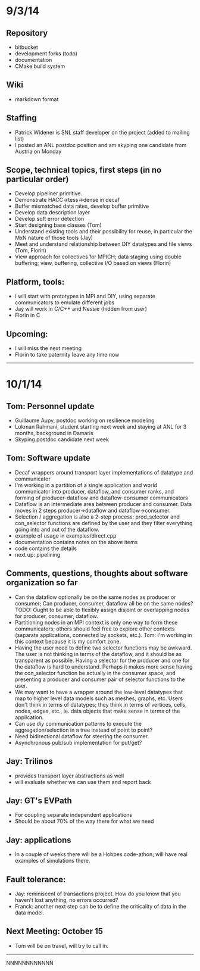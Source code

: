 # 9/3/14

## Repository
- bitbucket
- development forks (todo)
- documentation
- CMake build system

## Wiki
- markdown format

## Staffing
- Patrick Widener is SNL staff developer on the project (added to mailing list)
- I posted an ANL postdoc position and am skyping one candidate from Austria on Monday

## Scope, technical topics, first steps (in no particular order)
- Develop pipeliner primitive.
- Demonstrate HACC->tess->dense in decaf
- Buffer mismatched data rates, develop buffer primitive
- Develop data description layer
- Develop soft error detection
- Start designing base classes (Tom)
- Understand existing tools and their possibility for reuse, in particular the MxN nature of those tools (Jay)
- Meet and understand relationship between DIY datatypes and file views (Tom, Florin)
- View approach for collectives for MPICH; data staging using double buffering; view, buffering, collective I/O based on views (Florin)

## Platform, tools:
- I will start with prototypes in MPI and DIY, using separate communicators to emulate different jobs
- Jay will work in C/C++ and Nessie (hidden from user)
- Florin in C

## Upcoming:
- I will miss the next meeting
- Florin to take paternity leave any time now

-----------------------

# 10/1/14

## Tom: Personnel update
- Guillaume Aupy, postdoc working on resilience modeling
- Lokman Rahmani, student starting next week and staying at ANL for 3 months, background in Damaris
- Skyping postdoc candidate next week

## Tom: Software update
- Decaf wrappers around transport layer implementations of datatype and communicator
- I'm working in a partition of a single application and world communicator into producer, dataflow, and consumer ranks, and forming of producer-dataflow and dataflow-consumer communicators
- Dataflow is an intermediate area between producer and consumer. Data moves in 2 steps producer->dataflow and dataflow->consumer.
- Selection / aggregation is also a 2-step process: prod_selector and con_selector functions are defined by the user and they filter everything going into and out of the dataflow.
- example of usage in examples/direct.cpp
- documentation contains notes on the above items
- code contains the details
- next up: pipelining

## Comments, questions, thoughts about software organization so far
- Can the dataflow optionally be on the same nodes as producer or consumer; Can producer, consumer, dataflow all be on the same nodes? TODO: Ought to be able to flexibly assign disjoint or overlapping nodes for producer, consumer, dataflow.
- Partitioning nodes in an MPI context is only one way to form these communicators; others should feel free to explore other contexts (separate applications, connected by sockets, etc.). Tom: I'm working in this context because it is my comfort zone.
- Having the user need to define two selector functions may be awkward. The user is not thinking in terms of the dataflow, and it should be as transparent as possible. Having a selector for the producer and one for the dataflow is hard to understand. Perhaps it makes more sense having the con_selector function be actually in the consumer space, and presenting a producer and consumer pair of selector functions to the user.
- We may want to have a wrapper around the low-level datatypes that map to higher level data models such as meshes, graphs, etc. Users don't think in terms of datatypes; they think in terms of vertices, cells, nodes, edges, etc., ie. data objects that make sense in terms of the application.
- Can use diy communication patterns to execute the aggregation/selection in a tree instead of point to point?
- Need bidirectional dataflow for steering the consumer.
- Asynchronous pub/sub implementation for put/get?

## Jay: Trilinos
- provides transport layer abstractions as well
- will evaluate whether we can use them and report back

## Jay: GT's EVPath
- For coupling separate independent applications
- Should be about 70% of the way there for what we need

## Jay: applications
- In a couple of weeks there will be a Hobbes code-athon; will have real examples of simulations there.

## Fault tolerance:
- Jay: reminiscent of transactions project. How do you know that you haven't lost anything, no errors occurred?
- Franck: another next step can be to define the criticality of data in the data model.

## Next Meeting: October 15
- Tom will be on travel, will try to call in.

-----------------------
NNNNNNNNNNNN
